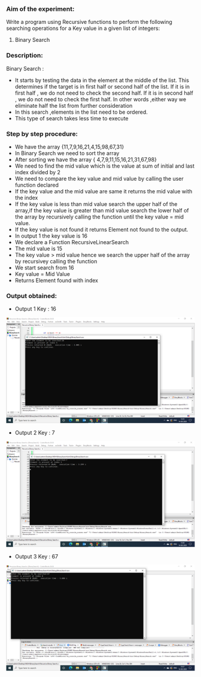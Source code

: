 ### Aim of the experiment:
Write a program using Recursive functions to perform the following searching operations for a Key value in a given list of integers:
1) Binary Search
### Description:
 Binary Search :
- It starts by testing the data in the element at the middle of the list.
 This determines if the target is in first half or second half of the list.
 If it is in first half , we do not need to check the second half.
 If it is in second half , we do not need to check the first half.
 In other words ,either way we eliminate half the list from further
 consideration
- In this search ,elements in the list need to be ordered.
- This type of search takes less time to execute
### Step by step procedure:
- We have the array {11,7,9,16,21,4,15,98,67,31}
- In Binary Search we need to sort the array
- After sorting we have the array { 4,7,9,11,15,16,21,31,67,98}
- We need to find the mid value which is the value at sum of initial and last index divided by 2
- We need to compare the key value and mid value by calling the user function declared
- If the key value and the mid value are same it returns the mid value with the index
- If the key value is less than mid value search the upper half of the array,if the key value is greater than mid value search the lower half of the array by recursively calling the function until the key value = mid value.
- If the key value is not  found it returns Element not found to the output.
- In output 1 the key value is 16
- We declare a Function RecursiveLinearSearch
- The mid value is 15
- The key value > mid value hence we search the upper half of the array by recursivey calling the function
- We start search from 16
- Key value = Mid Value
- Returns Element found with index


### Output obtained:
- Output 1 Key : 16

![output](RecBS1.png)

- Output 2 Key : 7

 ![output](RecBS2.png)
 
 - Output 3 Key : 67
 
 ![output](RecBS3.png)
